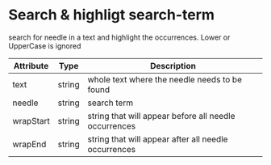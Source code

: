 # Search & highligt search-term

search for needle in a text and highlight the occurrences. Lower or UpperCase is ignored

Attribute | Type | Description
------------- | ------------- | -------------
text | string | whole text where the needle needs to be found
needle | string | search term
wrapStart | string | string that will appear before all needle occurrences
wrapEnd | string | string that will appear after all needle occurrences